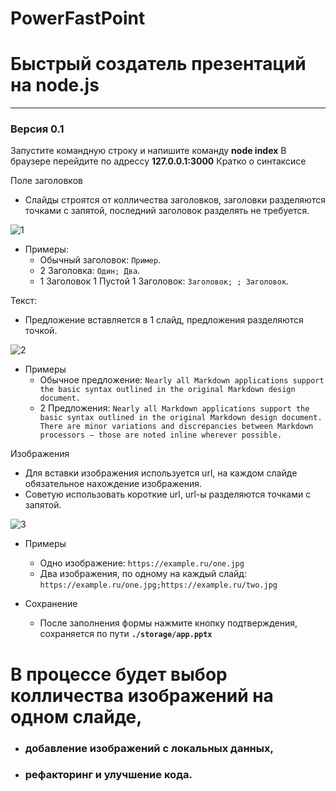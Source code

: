 # PowerFastPoint
# Быстрый создатель презентаций на node.js
-------------
### Версия 0.1
Запустите командную строку и напишите команду **node index**
В браузере перейдите по адрессу **127.0.0.1:3000**
Кратко о синтаксисе

Поле заголовков
- Слайды строятся от колличества заголовков, 
заголовки разделяются точками с запятой,
последний заголовок разделять не требуется.

![1](https://sun9-86.userapi.com/impg/n1wcd-1tHTezMzVWpECeCijKnUFzO74CX9vWUQ/Lnydz0DBNHI.jpg?size=877x120&quality=96&sign=75bb6b27c0717e5949bc9f7fdd8ee5c1&type=album "1")

- Примеры:
    - Обычный заголовок: `Пример`.
    - 2 Заголовка: `Один; Два`.
    - 1 Заголовок 1 Пустой 1 Заголовок: `Заголовок; ; Заголовок`.

Текст:
- Предложение вставляется в 1 слайд,
предложения разделяются точкой.

![2](https://sun9-29.userapi.com/impg/SPHzC1g0Y9PM3C_dAnn_2-k7UxrsCBKpbffuxw/oWrWlz1vX5c.jpg?size=982x216&quality=96&sign=9afe1b67d24a668c8d6ec46a2761b2b0&type=album "2")

- Примеры
    - Обычное предложение: `Nearly all Markdown applications support the basic syntax outlined in the original Markdown design document.`
    - 2 Предложения: `Nearly all Markdown applications support the basic syntax outlined in the original Markdown design document. There are minor variations and discrepancies between Markdown processors — those are noted inline wherever possible.`

Изображения
-  Для вставки изображения используется url,
на каждом слайде обязательное нахождение изображения.
- Советую использовать короткие url, url-ы разделяются точками с запятой.

![3](https://sun9-4.userapi.com/impg/FckHsXQqHtp0ezc2hI4YAV5dnQCU0i5Em9iW2Q/FD-R78Q4oFg.jpg?size=927x213&quality=96&sign=8d8bd6e3ffb12d34d29072550f2d0426&type=album "3")

- Примеры
    - Одно изображение: `https://example.ru/one.jpg` 
    - Два изображения, по одному на каждый слайд:  `https://example.ru/one.jpg;https://example.ru/two.jpg`

- Сохранение
    - После заполнения формы нажмите кнопку подтверждения, сохраняется по пути **`./storage/app.pptx`**

# В процессе будет выбор колличества изображений на одном слайде,
- ### добавление изображений с локальных данных,
- ### рефакторинг и улучшение кода.
